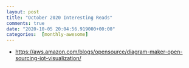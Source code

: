 ```yaml
---
layout: post
title: "October 2020 Interesting Reads"
comments: true
date: "2020-10-05 20:04:56.919000+00:00"
categories:  [monthly-awesome]
---
```




* https://aws.amazon.com/blogs/opensource/diagram-maker-open-sourcing-iot-visualization/